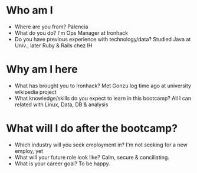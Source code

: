 # Who am I

* Where are you from? Palencia
* What do you do? I'm Ops Manager at Ironhack
* Do you have previous experience with technology/data? Studied Java at Univ., later Ruby & Rails chez IH

# Why am I here

* What has brought you to Ironhack? Met Gonzu log time ago at university wikipedia project
* What knowledge/skills do you expect to learn in this bootcamp? All I can related with Linux, Data, DB & analysis

# What will I do after the bootcamp?

* Which industry will you seek employment in? I'm not seeking for a new employ, yet
* What will your future role look like? Calm, secure & conciliating.
* What is your career goal? To be happy.


